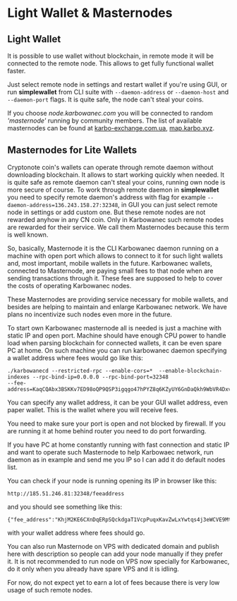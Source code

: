 # Light Wallet & Masternodes

## Light Wallet

It is possible to use wallet without blockchain, in remote mode it will be connected to the remote node. This allows to get fully functional wallet faster.

Just select remote node in settings and restart wallet if you're using GUI, or run **simplewallet** from CLI suite with `--daemon-address` or `--daemon-host` and `--daemon-port` flags. It is quite safe, the node can't steal your coins.
			

If you choose *node.karbowanec.com* you will be connected to random *'masternode'* running by community members. The list of available masternodes can be found at [karbo-exchange.com.ua](http://karbo-exchange.com.ua/nodelist.html), [map.karbo.xyz](http://map.karbo.xyz/masternodes).


## Masternodes for Lite Wallets

Cryptonote coin's wallets can operate through remote daemon without downloading blockchain. It allows to start working quickly when needed. It is quite safe as remote daemon can't steal your coins, running own node is more secure of course. To work through remote daemon in **simplewallet** you need to specify remote daemon's address with flag for example `--daemon-address=136.243.158.27:32348`, in GUI you can just select remote node in settings or add custom one. But these remote nodes are not rewarded anyhow in any CN coin. Only in Karbowanec such remote nodes are rewarded for their service. We call them Masternodes because this term is well known.

So, basically, Masternode it is the CLI Karbowanec daemon running on a machine with open port which allows to connect to it for such light wallets and, most important, mobile wallets in the future. Karbowanec wallets, connected to Masternode, are paying small fees to that node when are sending transactions through it. These fees are supposed to help to cover the costs of operating Karbowanec nodes.

These Masternodes are providing service necessary for mobile wallets, and besides are helping to maintain and enlarge Karbowanec network. We have plans no incentivize such nodes even more in the future.


To start own Karbowanec masternode all is needed is just a machine with static IP and open port. Machine should have enough CPU power to handle load when parsing blockchain for connected wallets, it can be even spare PC at home. On such machine you can run karbowanec daemon  specifying a wallet address where fees would go like this:
			
```
./karbowanecd --restricted-rpc --enable-cors=*  --enable-blockchain-indexes --rpc-bind-ip=0.0.0.0 --rpc-bind-port=32348
--fee-address=KaqCQAbx3BSKKv7ED98oQP9QSP3igqgo47hPYZ8q6KZyUY6GnDaQkh9WbVR4DxvmCq8mZcKPg3wfWFJQ5CsyrxPqKcXC3rx
```
			
You can specify any wallet address, it can be your GUI wallet address, even paper wallet. This is the wallet where you will receive fees.</p>
			
You need to make sure your port is open and not blocked by firewall. If you are running it at home behind router you need to do port forwarding.</p>

If you have PC at home  constantly running with fast connection and static IP and  want to operate such Masternode to help Karbowaec network, run daemon as in example and send me you IP so I can add it do default nodes list.</p>
			
You can check if your node is running opening its IP in browser like this:
```
http://185.51.246.81:32348/feeaddress
```
and you should see something like this:
```
{"fee_address":"KhjM2KE6CXnDqERpSQckdgaT1VcpPuqxKavZwLxYwtqs4j3eWCVE9MtEV4xxdQVp13V4NYMRWbQqYG9jRw5XNkRUKLjfHwR","status":"OK"}
```
with your wallet address where fees should go.

You can also run Masternode on VPS with dedicated domain and publish here with description so people can add your node manually if they prefer it. It is not recommended to run node on VPS now specially for Karbowanec, do it only when you already have spare VPS and it is idling.

For now, do not expect yet to earn a lot of fees because there is very low usage of such remote nodes.